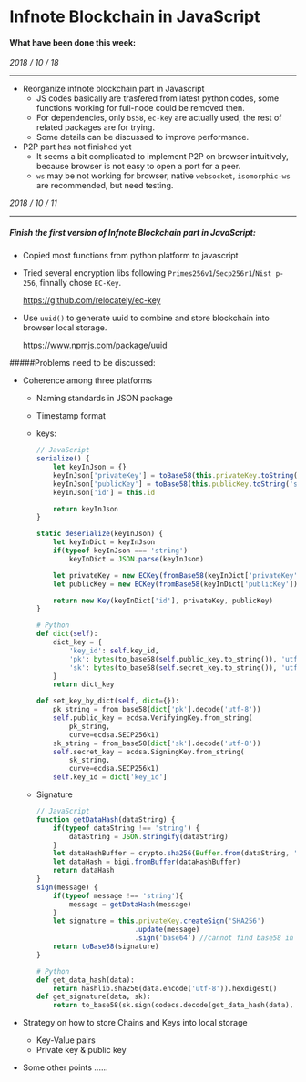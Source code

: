 # Infnote Blockchain in JavaScript

#### What have been done this week:

*2018 / 10 / 18*

***

* Reorganize infnote blockchain part in Javascript
  * JS codes basically are trasfered from latest python codes, some functions working for full-node could be removed then.
  * For dependencies, only `bs58`, `ec-key` are actually used,  the rest of related packages are for trying.
  * Some details can be discussed to improve performance.
* P2P part has not finished yet
  * It seems a bit complicated to implement P2P on browser intuitively, because browser is not easy to open a port for a peer. 
  * `ws` may be not working for browser, native `websocket`, `isomorphic-ws` are recommended, but need testing.



*2018 / 10 / 11*

***

##### Finish the first version of Infnote Blockchain part in JavaScript:

* Copied most functions from python platform to javascript

* Tried several encryption libs following `Primes256v1`/`Secp256r1`/`Nist p-256`, finnally chose `EC-Key`.

  <https://github.com/relocately/ec-key>

* Use `uuid()` to generate uuid to combine and store blockchain into browser local storage.

  <https://www.npmjs.com/package/uuid>

#####Problems need to be discussed:

* Coherence among three platforms

  * Naming standards in JSON package
  * Timestamp format

  * keys:

    ```javascript
    // JavaScript
    serialize() {
        let keyInJson = {}
        keyInJson['privateKey'] = toBase58(this.privateKey.toString('pkcs8'))
        keyInJson['publicKey'] = toBase58(this.publicKey.toString('spki'))
        keyInJson['id'] = this.id
    
        return keyInJson
    }
    
    static deserialize(keyInJson) {
        let keyInDict = keyInJson
        if(typeof keyInJson === 'string')
            keyInDict = JSON.parse(keyInJson)
    
        let privateKey = new ECKey(fromBase58(keyInDict['privateKey']), 'pkcs8')
        let publicKey = new ECKey(fromBase58(keyInDict['publicKey']), 'spki')
    
        return new Key(keyInDict['id'], privateKey, publicKey)
    }
    ```

    ```python
    # Python
    def dict(self):
        dict_key = {
            'key_id': self.key_id,
            'pk': bytes(to_base58(self.public_key.to_string()), 'utf-8'),
            'sk': bytes(to_base58(self.secret_key.to_string()), 'utf-8'),
        }
        return dict_key
    
    def set_key_by_dict(self, dict={}):
        pk_string = from_base58(dict['pk'].decode('utf-8'))
        self.public_key = ecdsa.VerifyingKey.from_string(
            pk_string,
            curve=ecdsa.SECP256k1)
        sk_string = from_base58(dict['sk'].decode('utf-8'))
        self.secret_key = ecdsa.SigningKey.from_string(
            sk_string,
            curve=ecdsa.SECP256k1)
        self.key_id = dict['key_id']
    ```

  * Signature

    ```javascript
    // JavaScript
    function getDataHash(dataString) {
        if(typeof dataString !== 'string') {
            dataString = JSON.stringify(dataString)
        }
        let dataHashBuffer = crypto.sha256(Buffer.from(dataString, 'utf8'))
        let dataHash = bigi.fromBuffer(dataHashBuffer)
        return dataHash
    }
    sign(message) {
        if(typeof message !== 'string'){
            message = getDataHash(message)
        }
        let signature = this.privateKey.createSign('SHA256')
        					.update(message)
        					.sign('base64') //cannot find base58 in its package
        return toBase58(signature)
    }
    ```

    ```python
    # Python
    def get_data_hash(data):
        return hashlib.sha256(data.encode('utf-8')).hexdigest()
    def get_signature(data, sk):
        return to_base58(sk.sign(codecs.decode(get_data_hash(data), 'hex')))
    ```

* Strategy on how to store Chains and Keys into local storage

  * Key-Value pairs 
  * Private key & public key

* Some other points ......

